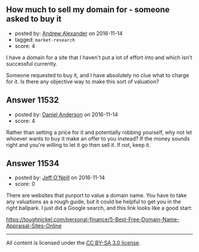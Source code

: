 ## How much to sell my domain for - someone asked to buy it

- posted by: [Andrew Alexander](https://stackexchange.com/users/394237/andrew-alexander) on 2016-11-14
- tagged: `market-research`
- score: 4

<p>I have a domain for a site that I haven't put a lot of effort into and which isn't successful currently.</p>

<p>Someone requested to buy it, and I have absolutely no clue what to charge for it. Is there any objective way to make this sort of valuation?</p>



## Answer 11532

- posted by: [Daniel Anderson](https://stackexchange.com/users/8398759/daniel-anderson) on 2016-11-14
- score: 4

<p>Rather than setting a price for it and potentially robbing yourself, why not let whoever wants to buy it make an offer to you instead?  If the money sounds right and you're willing to let it go then sell it.  If not, keep it.</p>



## Answer 11534

- posted by: [Jeff O'Neill](https://stackexchange.com/users/46273/jeff-o-neill) on 2016-11-14
- score: 0

<p>There are websites that purport to value a domain name.  You have to take any valuations as a rough guide, but it could be helpful to get you in the right ballpark.  I just did a Google search, and this link looks like a good start: </p>

<p><a href="https://toughnickel.com/personal-finance/5-Best-Free-Domain-Name-Appraisal-Sites-Online" rel="nofollow noreferrer">https://toughnickel.com/personal-finance/5-Best-Free-Domain-Name-Appraisal-Sites-Online</a></p>




---

All content is licensed under the [CC BY-SA 3.0 license](https://creativecommons.org/licenses/by-sa/3.0/).
